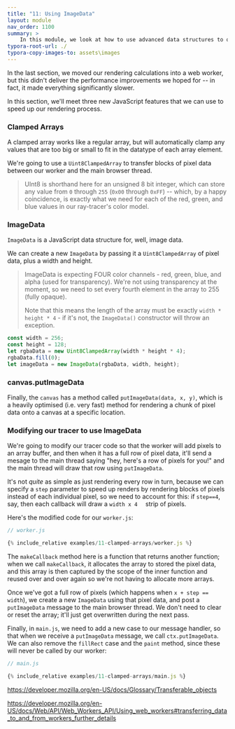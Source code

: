 ```yaml
---
title: "11: Using ImageData"
layout: module
nav_order: 1100
summary: >
    In this module, we look at how to use advanced data structures to optimise the performance of our web workers.
typora-root-url: ./
typora-copy-images-to: assets\images
---
```


In the last section, we moved our rendering calculations into a web worker, but this didn't deliver the performance improvements we hoped for -- in fact, it made everything significantly slower.

In this section, we'll meet three new JavaScript features that we can use to speed up our rendering process.

### Clamped Arrays

A clamped array works like a regular array, but will automatically clamp any values that are too big or small to fit in the datatype of each array element.

We're going to use a `Uint8ClampedArray` to transfer blocks of pixel data between our worker and the main browser thread.

>  UInt8 is shorthand here for an unsigned 8 bit integer, which can store any value from `0` through `255` (`0x00` through `0xFF`) -- which, by a happy coincidence, is exactly what we need for each of the red, green, and blue values in our ray-tracer's color model.

### ImageData

`ImageData` is a JavaScript data structure for, well, image data.

We can create a new `ImageData` by passing it a `Uint8ClampedArray` of pixel data, plus a width and height. 

> ImageData is expecting FOUR color channels - red, green, blue, and alpha (used for transparency). We're not using transparency at the moment, so we need to set every fourth element in the array to 255 (fully opaque).
>
> Note that this means the length of the array must be exactly `width * height * 4` - if it's not, the `ImageData()` constructor will throw an exception.

```javascript
const width = 256;
const height = 128; 
let rgbaData = new Uint8ClampedArray(width * height * 4);
rgbaData.fill(0);
let imageData = new ImageData(rgbaData, width, height);
```

### canvas.putImageData

Finally, the `canvas` has a method called `putImageData(data, x, y)`, which is a heavily optimised (i.e. very fast) method for rendering a chunk of pixel data onto a canvas at a specific location.

### Modifying our tracer to use ImageData

We're going to modify our tracer code so that the worker will add pixels to an array buffer, and then when it has a full row of pixel data, it'll send a mesage to the main thread saying "hey, here's a row of pixels for you!" and the main thread will draw that row using `putImageData`.

It's not *quite* as simple as just rendering every row in turn, because we can specify a `step` parameter to speed up renders by rendering blocks of pixels instead of each individual pixel, so we need to account for this: if `step==4`, say, then each callback will draw a `width x 4	` strip of pixels.

Here's the modified code for our `worker.js`:

```javascript
// worker.js

{% include_relative examples/11-clamped-arrays/worker.js %}
```

The `makeCallback` method here is a function that returns another function; when we call `makeCallback`, it allocates the array to stored the pixel data, and this array is then captured by the scope of the inner function and reused over and over again so we're not having to allocate more arrays.

Once we've got a full row of pixels (which happens when `x + step == width`), we create a new `ImageData` using that pixel data, and post a `putImageData` message to the main browser thread. We don't need to clear or reset the array; it'll just get overwritten during the next pass.

Finally, in `main.js`, we need to add a new case to our message handler, so that when we receive a `putImageData` message, we call `ctx.putImageData`.  We can also remove the `fillRect` case and the `paint` method, since these will never be called by our worker:

```javascript
// main.js

{% include_relative examples/11-clamped-arrays/main.js %}
```



https://developer.mozilla.org/en-US/docs/Glossary/Transferable_objects



https://developer.mozilla.org/en-US/docs/Web/API/Web_Workers_API/Using_web_workers#transferring_data_to_and_from_workers_further_details
